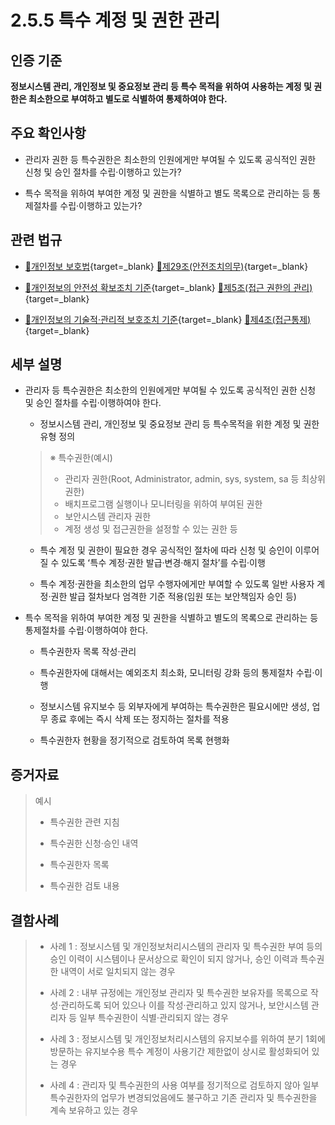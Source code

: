 # 2.5.5 특수 계정 및 권한 관리

## 인증 기준

**정보시스템 관리, 개인정보 및 중요정보 관리 등 특수 목적을 위하여 사용하는 계정 및 권한은 최소한으로 부여하고 별도로 식별하여 통제하여야 한다.**

## 주요 확인사항

- 관리자 권한 등 특수권한은 최소한의 인원에게만 부여될 수 있도록 공식적인 권한 신청 및 승인 절차를 수립·이행하고 있는가?

- 특수 목적을 위하여 부여한 계정 및 권한을 식별하고 별도 목록으로 관리하는 등 통제절차를 수립·이행하고 있는가?

## 관련 법규

- [🔗개인정보 보호법](https://www.law.go.kr/법령/개인정보보호법/(20200805,16930,20200204)/제29조 "새 창에서 열기"){target=_blank} [🔗제29조(안전조치의무)](https://www.law.go.kr/법령/개인정보보호법/제29조 "새 창에서 열기"){target=_blank}

- [🔗개인정보의 안전성 확보조치 기준](https://www.law.go.kr/행정규칙/(개인정보보호위원회)개인정보의안전성확보조치기준/(2021-2,20210915)/제5조 "새 창에서 열기"){target=_blank} [🔗제5조(접근 권한의 관리)](https://www.law.go.kr/행정규칙/(개인정보보호위원회)개인정보의안전성확보조치기준/제5조 "새 창에서 열기"){target=_blank}

- [🔗개인정보의 기술적·관리적 보호조치 기준](https://www.law.go.kr/행정규칙/(개인정보보호위원회)개인정보의기술적·관리적보호조치기준/(2021-3,20210915)/제4조 "새 창에서 열기"){target=_blank} [🔗제4조(접근통제)](https://www.law.go.kr/행정규칙/(개인정보보호위원회)개인정보의기술적·관리적보호조치기준/제4조 "새 창에서 열기"){target=_blank}

## 세부 설명

- 관리자 등 특수권한은 최소한의 인원에게만 부여될 수 있도록 공식적인 권한 신청 및 승인 절차를 수립·이행하여야 한다.

    - 정보시스템 관리, 개인정보 및 중요정보 관리 등 특수목적을 위한 계정 및 권한 유형 정의
    >
    > ※ 특수권한(예시)
    >
    > - 관리자 권한(Root, Administrator, admin, sys, system, sa 등 최상위 권한)
    > - 배치프로그램 실행이나 모니터링을 위하여 부여된 권한
    > - 보안시스템 관리자 권한
    > - 계정 생성 및 접근권한을 설정할 수 있는 권한 등

    - 특수 계정 및 권한이 필요한 경우 공식적인 절차에 따라 신청 및 승인이 이루어질 수 있도록 ʻ특수 계정·권한 발급·변경·해지 절차ʼ를 수립·이행

    - 특수 계정·권한을 최소한의 업무 수행자에게만 부여할 수 있도록 일반 사용자 계정·권한 발급 절차보다 엄격한 기준 적용(임원 또는 보안책임자 승인 등)

- 특수 목적을 위하여 부여한 계정 및 권한을 식별하고 별도의 목록으로 관리하는 등 통제절차를 수립·이행하여야 한다.

    - 특수권한자 목록 작성·관리

    - 특수권한자에 대해서는 예외조치 최소화, 모니터링 강화 등의 통제절차 수립·이행

    - 정보시스템 유지보수 등 외부자에게 부여하는 특수권한은 필요시에만 생성, 업무 종료 후에는 즉시 삭제 또는 정지하는 절차를 적용

    - 특수권한자 현황을 정기적으로 검토하여 목록 현행화

## 증거자료

> 예시
>
> - 특수권한 관련 지침
>
> - 특수권한 신청·승인 내역
>
> - 특수권한자 목록
>
> - 특수권한 검토 내용

## 결함사례

> - 사례 1 : 정보시스템 및 개인정보처리시스템의 관리자 및 특수권한 부여 등의 승인 이력이 시스템이나 문서상으로 확인이 되지 않거나, 승인 이력과 특수권한 내역이 서로 일치되지 않는 경우
>
> - 사례 2 : 내부 규정에는 개인정보 관리자 및 특수권한 보유자를 목록으로 작성·관리하도록 되어 있으나 이를 작성·관리하고 있지 않거나, 보안시스템 관리자 등 일부 특수권한이 식별·관리되지 않는 경우
>
> - 사례 3 : 정보시스템 및 개인정보처리시스템의 유지보수를 위하여 분기 1회에 방문하는 유지보수용 특수 계정이 사용기간 제한없이 상시로 활성화되어 있는 경우
>
> - 사례 4 : 관리자 및 특수권한의 사용 여부를 정기적으로 검토하지 않아 일부 특수권한자의 업무가 변경되었음에도 불구하고 기존 관리자 및 특수권한을 계속 보유하고 있는 경우
